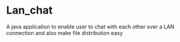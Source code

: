 # Lan_chat
A java application to enable user to chat with each other over a LAN connection and also make file distribution easy
